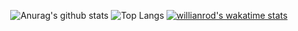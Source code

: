<div align="center">

![Anurag's github stats](https://github-readme-stats.vercel.app/api?username=kgh2120&show_icons=true&theme=tokyonight)
![Top Langs](https://github-readme-stats.vercel.app/api/top-langs/?username=kgh2120&layout=compact&theme=tokyonight)
[![willianrod's wakatime stats](https://github-readme-stats.vercel.app/api/wakatime?username=kgh2120)](https://github.com/anuraghazra/github-readme-stats)
</div>

